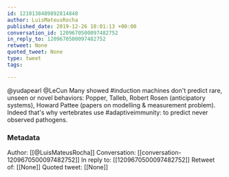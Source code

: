 ```yaml
---
id: 1210138489892814848
author: LuisMateusRocha
published_date: 2019-12-26 10:01:13 +00:00
conversation_id: 1209670500097482752
in_reply_to: 1209670500097482752
retweet: None
quoted_tweet: None
type: tweet
tags:

---
```


@yudapearl @LeCun Many showed #induction machines don't predict rare, unseen or novel behaviors: Popper, Talleb, Robert Rosen (anticipatory systems), Howard Pattee (papers on modelling &amp; measurement problem). Indeed that's why vertebrates use #adaptiveimmunity: to predict never observed pathogens.

### Metadata

Author: [[@LuisMateusRocha]]
Conversation: [[conversation-1209670500097482752]]
In reply to: [[1209670500097482752]]
Retweet of: [[None]]
Quoted tweet: [[None]]
